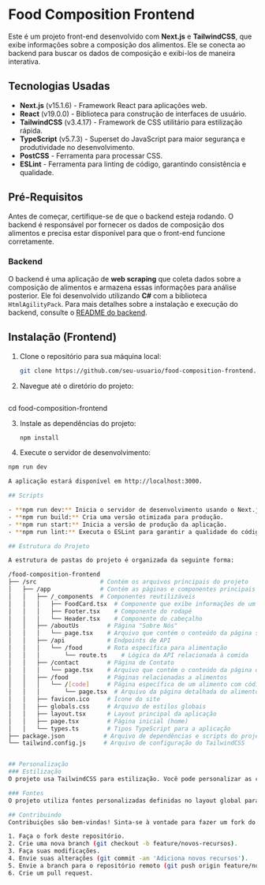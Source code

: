 # Food Composition Frontend

Este é um projeto front-end desenvolvido com **Next.js** e **TailwindCSS**, que exibe informações sobre a composição dos alimentos. Ele se conecta ao backend para buscar os dados de composição e exibi-los de maneira interativa.

## Tecnologias Usadas

- **Next.js** (v15.1.6) - Framework React para aplicações web.
- **React** (v19.0.0) - Biblioteca para construção de interfaces de usuário.
- **TailwindCSS** (v3.4.17) - Framework de CSS utilitário para estilização rápida.
- **TypeScript** (v5.7.3) - Superset do JavaScript para maior segurança e produtividade no desenvolvimento.
- **PostCSS** - Ferramenta para processar CSS.
- **ESLint** - Ferramenta para linting de código, garantindo consistência e qualidade.

## Pré-Requisitos

Antes de começar, certifique-se de que o backend esteja rodando. O backend é responsável por fornecer os dados de composição dos alimentos e precisa estar disponível para que o front-end funcione corretamente.

### Backend

O backend é uma aplicação de **web scraping** que coleta dados sobre a composição de alimentos e armazena essas informações para análise posterior. Ele foi desenvolvido utilizando **C#** com a biblioteca `HtmlAgilityPack`. Para mais detalhes sobre a instalação e execução do backend, consulte o [README do backend](backend/README.md).

## Instalação (Frontend)

1. Clone o repositório para sua máquina local:

   ```bash
   git clone https://github.com/seu-usuario/food-composition-frontend.git

2. Navegue até o diretório do projeto:
   ```bash
  cd food-composition-frontend 

3. Instale as dependências do projeto:
   ```bash
   npm install

4. Execute o servidor de desenvolvimento:
  ```bash
  npm run dev

  A aplicação estará disponível em http://localhost:3000.

## Scripts

- **npm run dev:** Inicia o servidor de desenvolvimento usando o Next.js com o TurboPack.
- **npm run build:** Cria uma versão otimizada para produção.
- **npm run start:** Inicia a versão de produção da aplicação.
- **npm run lint:** Executa o ESLint para garantir a qualidade do código.

## Estrutura do Projeto

A estrutura de pastas do projeto é organizada da seguinte forma:

/food-composition-frontend
├── /src                  # Contém os arquivos principais do projeto
│   ├── /app              # Contém as páginas e componentes principais da aplicação
│   │   ├── /_components  # Componentes reutilizáveis
│   │   │   ├── FoodCard.tsx  # Componente que exibe informações de um alimento
│   │   │   ├── Footer.tsx    # Componente do rodapé
│   │   │   └── Header.tsx    # Componente do cabeçalho
│   │   ├── /aboutUs        # Página "Sobre Nós"
│   │   │   └── page.tsx    # Arquivo que contém o conteúdo da página sobre nós
│   │   ├── /api            # Endpoints de API
│   │   │   └── /food       # Rota específica para alimentação
│   │   │       └── route.ts    # Lógica da API relacionada à comida
│   │   ├── /contact        # Página de Contato
│   │   │   └── page.tsx    # Arquivo que contém o conteúdo da página de contato
│   │   ├── /food           # Páginas relacionadas a alimentos
│   │   │   └── /[code]     # Página específica de um alimento com código
│   │   │       └── page.tsx  # Arquivo da página detalhada do alimento
│   │   ├── favicon.ico     # Ícone do site
│   │   ├── globals.css     # Arquivo de estilos globais
│   │   ├── layout.tsx      # Layout principal da aplicação
│   │   ├── page.tsx        # Página inicial (home)
│   │   └── types.ts        # Tipos TypeScript para a aplicação
├── package.json           # Arquivo de dependências e scripts do projeto
└── tailwind.config.js     # Arquivo de configuração do TailwindCSS


## Personalização
### Estilização
O projeto usa TailwindCSS para estilização. Você pode personalizar as configurações no arquivo tailwind.config.js para ajustar as cores, fontes e outros aspectos visuais.

### Fontes
O projeto utiliza fontes personalizadas definidas no layout global para garantir consistência visual e tipográfica.

## Contribuindo
Contribuições são bem-vindas! Sinta-se à vontade para fazer um fork do repositório, criar uma branch e enviar um pull request com suas melhorias.

1. Faça o fork deste repositório.
2. Crie uma nova branch (git checkout -b feature/novos-recursos).
3. Faça suas modificações.
4. Envie suas alterações (git commit -am 'Adiciona novos recursos').
5. Envie a branch para o repositório remoto (git push origin feature/novos-recursos).
6. Crie um pull request.